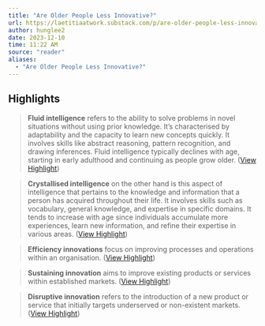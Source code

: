 ```yaml
---
title: "Are Older People Less Innovative?"
url: https://laetitiaatwork.substack.com/p/are-older-people-less-innovative
author: hunglee2
date: 2023-12-10
time: 11:22 AM
source: "reader"
aliases:
  - "Are Older People Less Innovative?"
---
```

## Highlights
> **Fluid intelligence** refers to the ability to solve problems in novel situations without using prior knowledge. It’s characterised by adaptability and the capacity to learn new concepts quickly. It involves skills like abstract reasoning, pattern recognition, and drawing inferences. Fluid intelligence typically declines with age, starting in early adulthood and continuing as people grow older. ([View Highlight](https://read.readwise.io/read/01hb98ga3cqnzjccesbw3qgqq8))

> **Crystallised intelligence** on the other hand is this aspect of intelligence that pertains to the knowledge and information that a person has acquired throughout their life. It involves skills such as vocabulary, general knowledge, and expertise in specific domains. It tends to increase with age since individuals accumulate more experiences, learn new information, and refine their expertise in various areas. ([View Highlight](https://read.readwise.io/read/01hb98gnpaw4wkbz59eewwtawn))

> **Efficiency innovations** focus on improving processes and operations within an organisation. ([View Highlight](https://read.readwise.io/read/01hb98kkjwxr1x0ve9q45mw0gv))

> **Sustaining innovation** aims to improve existing products or services within established markets. ([View Highlight](https://read.readwise.io/read/01hb98kbeeh42ykj2dsvze02s3))

> **Disruptive innovation** refers to the introduction of a new product or service that initially targets underserved or non-existent markets. ([View Highlight](https://read.readwise.io/read/01hb98k73epk874c29qqfhrysy))

